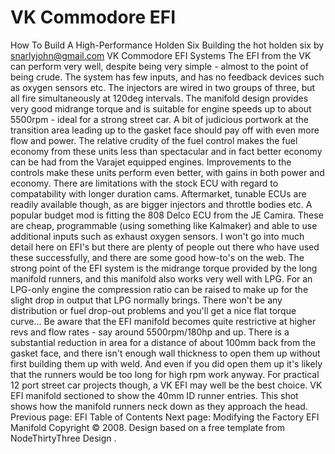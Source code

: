 # VK Commodore EFI

How To Build A High-Performance Holden Six
Building the hot holden six
by snarlyjohn@gmail.com
VK Commodore EFI Systems
The EFI from the VK can perform very well, despite being very
simple - almost to the point of being crude. The system has few
inputs, and has no feedback devices such as oxygen sensors etc. The
injectors are wired in two groups of three, but all fire
simultaneously at 120deg intervals. The manifold design provides
very good midrange torque and is suitable for engine speeds up to
about 5500rpm - ideal for a strong street car. A bit of judicious
portwork at the transition area leading up to the gasket face
should pay off with even more flow and power. The relative crudity
of the fuel control makes the fuel economy from these units less
than spectacular and in fact better economy can be had from the
Varajet equipped engines. Improvements to the controls make these
units perform even better, with gains in both power and economy.
There are limitations with the stock ECU with regard to
compatability with longer duration cams. Aftermarket, tunable ECUs
are readily available though, as are bigger injectors and throttle
bodies etc. A popular budget mod is fitting the 808 Delco ECU from
the JE Camira. These are cheap, programmable (using something like
Kalmaker) and able to use additional inputs such as exhaust oxygen
sensors. I won't go into much detail here on EFI's but there are
plenty of people out there who have used these successfully, and
there are some good how-to's on the web.
The strong point of the EFI system is the midrange torque
provided by the long manifold runners, and this manifold also works
very well with LPG. For an LPG-only engine the compression ratio
can be raised to make up for the slight drop in output that LPG
normally brings. There won't be any distribution or fuel drop-out
problems and you'll get a nice flat torque curve...
Be aware that the EFI manifold becomes quite restrictive at
higher revs and flow rates - say around 5500rpm/180hp and up. There
is a substantial reduction in area for a distance of about 100mm
back from the gasket face, and there isn't enough wall thickness to
open them up without first building them up with weld. And even if
you did open them up it's likely that the runners would be too long
for high rpm work anyway. For practical 12 port street car projects
though, a VK EFI may well be the best choice.
VK EFI manifold sectioned to show the 40mm ID
runner entries.
This shot shows how the manifold runners neck down
as they approach the head.
Previous page: EFI
Table of Contents
Next page: Modifying the Factory EFI Manifold
Copyright © 2008. Design
based on a free template from
NodeThirtyThree
Design
.